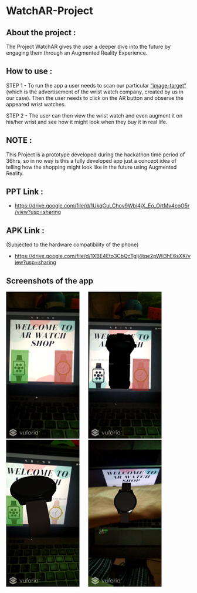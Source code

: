 # WatchAR-Project

## About the project : 
 The Project WatchAR gives the user a deeper dive into the future by engaging them through an Augmented Reality Experience.

## How to use : 
 STEP 1 - To run the app a user needs to scan our particular [“image-target”](https://github.com/Dhruv-194/WatchAR-Project/blob/master/Image%20Target/WElcome_to_ar_watch_shop.png) (which is the advertisement of the wrist watch company, created by us in our case). Then the user needs to click on the AR button and observe the appeared wrist watches.
 
 STEP 2 - The user can then view the wrist watch and even augment it on his/her wrist and see how it might look when they buy it in real life. 

## NOTE : 
This Project is a prototype developed during the hackathon time period of 36hrs, so in no way is this a fully developed app just a concept idea of telling how the shopping might look like in the future using Augmented Reality. 

## PPT Link :
- https://drive.google.com/file/d/1UkqGuLChov9Wbi4jX_Eo_OrtMv4coO5r/view?usp=sharing

## APK Link : 
(Subjected to the hardware compatibility of the phone) 
- https://drive.google.com/file/d/1XBE4Eto3CbQcTgIj4tqe2pWIi3hE6sXK/view?usp=sharing

## Screenshots of the app 

<img src = "Screenshots/Screenshot_20210627-120757.png" width = "200" height = "400" > <img src = "Screenshots/Screenshot_20210627-120817.png" width = "200" height = "400" hspace="20"> <img src = "Screenshots/Screenshot_20210627-120925.png" width = "200" height = "400" > <img src = "Screenshots/Screenshot_20210627-122930.png" width = "200" height = "400" hspace="20">
